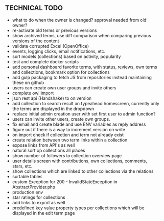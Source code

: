 TECHNICAL TODO
------------
* what to do when the owner is changed? approval needed from old owner?
* re-activate old terms or previous versions
* show archived terms, use diff comparison when comparing previous versions of the content
* validate corrupted Excel (OpenOffice)
* events, logging clicks, email notifications, etc.
* sort models (collections) based on activity, popularity
* test and complete docker scripts
* add personal dashboard favorite terms, with status, reviews, own terms and collections, bookmark option for collections
* add gulp packaging to fetch JS from repositories instead maintaining these on github
* users can create own user groups and invite others
* complete owl import
* json rest api (Handshake) to on version
* add collection to search result on typeahead homescreen, currently only the terms are displayed in the dropdown
* replace initial admin creation user with set first user to admin function?
* users can invite other users, create own groups.
* fix email and create blade and use ENV variables as reply address
* figure out if there is a way to increment version on write
* on import check if collection and term not already exist
* create relation between two term links within a collection
* expose links from API's as well
* natural sort op collections all places
* show number of followers to collection overview page
* user details screen with contributions, own collections, comments, stars, etc.
* show collections which are linked to other collections via the relations
* sortable tables
* custom Exception for 200 - InvalidStateException in AbstractProvider.php
* production env
* star ratings for collections
* add links to export as well
* predefined key value property types per collections which will be displayed in the edit term page
